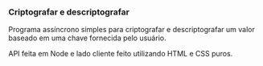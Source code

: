 ### Criptografar e descriptografar

Programa assíncrono simples para criptografar e descriptografar um valor baseado em uma chave fornecida pelo usuário.

API feita em Node e lado cliente feito utilizando HTML e CSS puros.